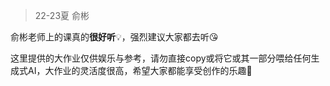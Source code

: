 > 22-23夏 俞彬

俞彬老师上的课真的**很好听**💡，强烈建议大家都去听😘

这里提供的大作业仅供娱乐与参考，请勿直接copy或将它或其一部分喂给任何生成式AI，大作业的灵活度很高，希望大家都能享受创作的乐趣🥰
